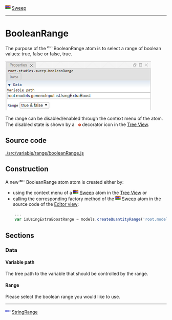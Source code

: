 ![](../../../../icons/sweep.png) [Sweep](../../study/sweep/sweep.md)

----

# BooleanRange
	
The purpose of the ![](../../../../icons/booleanRange.png) BooleanRange atom is to select a range of boolean values: true, false or false, true. 
		
![](../../../images/boolean_range.png)

The range can be disabled/enabled through the context menu of the atom. The disabled state is shown by a ![](../../../../icons/disabled.png) decorator icon in the [Tree View](../../../views/treeView.md).
		
## Source code

[./src/variable/range/booleanRange.js](../../../../src/variable/range/booleanRange.js)

## Construction
		
A new ![](../../../../icons/booleanRange.png) BooleanRange atom atom is created either by: 

* using the context menu of a ![](../../../../icons/sweep.png) [Sweep](../../study/sweep/sweep.md) atom in the [Tree View](../../../views/treeView.md) or
* calling the corresponding factory method of the ![](../../../../icons/sweep.png) [Sweep](../../study/sweep/sweep.md) atom in the source code of the [Editor view](../../../views/editorView.md):

```javascript
    ...
    var isUsingExtraBoostRange = models.createQuantityRange('root.models.genericInput.isUsingExtraBoost', [true, false]);	     
```						
		
## Sections

### Data

#### Variable path

The tree path to the variable that should be controlled by the range.

#### Range

Please select the boolean range you would like to use. 

----

![](../../../../icons/stringRange.png) [StringRange](./stringRange.md) 

